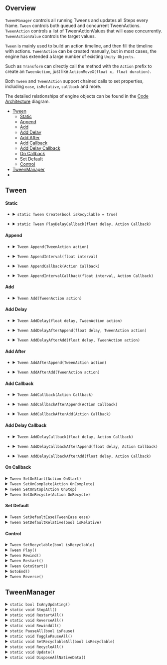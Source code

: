 ## Overview

`TweenManager` controls all running Tweens and updates all Steps every frame. `Tween` controls both queued and concurrent TweenActions. `TweenAction` controls a list of TweenActionValues that will ease concurrently. `TweenActionValue` controls the target values. 

`Tween` is mainly used to build an action timeline, and then fill the timeline with actions. `TweenAction` can be created manually, but in most cases, the engine has extended a large number of existing `Unity Objects`.

Such as `Transform` can directly call the method with the `Action` prefix to create an `TweenAction`, just like `ActionMoveX(float x, float duration)`.

Both `Tween` and `TweenAction` support chained calls to set properties, including `ease`, `isRelative`, `callback` and more.

The detailed relationships of engine objects  can be found in the [Code Architecture](./CodeArchitecture.png) diagram.

* [Tween](#tween)
  * [Static](#static) 
  * [Append](#append)
  * [Add](#add)
  * [Add Delay](#add-delay)
  * [Add After](#add-after)
  * [Add Callback](#add-callback)
  * [Add Delay Callback](#add-delay-callback)
  * [On Callback](#on-callback)
  * [Set Default](#set-default)
  * [Control](#control)
* [TweenManager](#tweenmanager)
* 


## Tween

#### Static 
  
* <details>
  <summary>
    <code>static Tween Create(bool isRecyclable = true)</code>
  </summary>
  
  >Creates a Tween.
  >
  >If [isRecyclable] is [true] then the Tween will be auto recycled when it is completed — so don't hold a Tween and always create a new one.
  >
  >If [isRecyclable] is [false] then the Tween needs to be recycled manually by [SetRecyclable] — so the Tween can be [Restart] or [Rewind].
  
  ```C#
  // auto recycle
  var tween = Tween.Create();
  // manual recycle
  var tween = Tween.Create(false);
  // recycle tween
  tween.SetRecyclable(true);
  ```
</details>

* <details>
  <summary>
    <code>static Tween PlayDelayCallback(float delay, Action Callback)</code>
  </summary>
  
  >Plays the callback with delay time.
  
  ```C#
  Tween.PlayDelayCallback(1.0f, MyDelayCallbackAction);
  ```
</details>

#### Append 

* <details>
  <summary>
    <code>Tween Append(TweenAction action)</code>
  </summary>
  
  >Appends the TweenAction to the queue.
  
  ```C#
  Tween.Create()             
       .Append(MyQueueTweenAction1)
       .Append(MyQueueTweenAction2)
       .Play();
  ```  
</details>

* <details>
  <summary>
    <code>Tween AppendInterval(float interval)</code>
  </summary>
  
  >Appends the interval time to the queue.
  
  ```C#
  Tween.Create()
       .AppendInterval(0.8f)
       .Append(MyQueueTweenAction1)
       .AppendInterval(1.5f)
       .Append(MyQueueTweenAction2)
       .Play();
  ```    
</details>

* <details>
  <summary>
    <code>Tween AppendCallback(Action Callback)</code>
  </summary>
  
  >Appends the callback to the queue.
  
  ```C#
  Tween.Create()
       .AppendInterval(0.8f)
       .AppendCallback(MyQueueCallbackAction1)
       .AppendInterval(1.5f)
       .AppendCallback(MyQueueCallbackAction2)
       .Play();
  ```     
</details>

* <details>
  <summary>
    <code>Tween AppendIntervalCallback(float interval, Action Callback)</code>
  </summary>
  
  >Appends the interval time with callback to the queue.
  
  ```C#
  Tween.Create()
       .Append(MyQueueTweenAction1)
       .AppendIntervalCallback(0.7f, MyQueueCallbackAction2)
       .Play();
  ```    
</details>

#### Add

* <details>
  <summary>
    <code>Tween Add(TweenAction action)</code>
  </summary>
  
  >Adds the TweenAction to the concurrent array.
  
  ```C#
  Tween.Create()
       .Add(MyConcurrentTweenAction1)
       .Add(MyConcurrentTweenAction2)
       .Play();
  ```   
</details>

#### Add Delay

* <details>
  <summary>
    <code>Tween AddDelay(float delay, TweenAction action)</code>
  </summary>
  
  >Adds the delay TweenAction to the concurrent array.
  
  ```C#
  Tween.Create()
       .AddDelay(0.0f, MyConcurrentTweenAction1)
       .AddDelay(0.2f, MyConcurrentTweenAction2)  
       .AddDelay(0.4f, MyConcurrentTweenAction3)
       .Play();
  ```     
</details>

* <details>
  <summary>
    <code>Tween AddDelayAfterAppend(float delay, TweenAction action)</code>
  </summary>
  
  >Adds the delay TweenAction after the last Appended to the concurrent array. 
 
  ```C#
  Tween.Create()
       .Append(MyQueueTweenAction1)
       .AddDelayAfterAppend(0.2f, MyConcurrentTweenAction1)  
       .Play();
  ```  
</details>

* <details>
  <summary>
    <code>Tween AddDelayAfterAdd(float delay, TweenAction action)</code>
  </summary>
  
  >Adds the delay TweenAction after the last Added to the concurrent array.
 
  ```C#
  Tween.Create()
       .Add(MyConcurrentTweenAction1)
       .AddDelayAfterAdd(0.2f, MyConcurrentTweenAction2)  
       .Play();
  ```  
</details>


#### Add After

* <details>
  <summary>
    <code>Tween AddAfterAppend(TweenAction action)</code>
  </summary>
  
  >Adds the TweenAction after the last Appended to the concurrent array.
  
  ```C#
  Tween.Create()
       .Append(MyQueueTweenAction1)
       .AddAfterAppend(MyConcurrentTweenAction1)
       .Play();
  ```    
</details>

* <details>
  <summary>
    <code>Tween AddAfterAdd(TweenAction action)</code>
  </summary>
  
  >Adds the TweenAction after the last Added to the concurrent array.
  
  ```C#
  Tween.Create()
       .Add(MyConcurrentTweenAction1)
       .AddAfterAdd(MyConcurrentTweenAction2)
       .AddAfterAdd(MyConcurrentTweenAction3)
       .Play(); 
  ```
</details>

#### Add Callback

* <details>
  <summary>
    <code>Tween AddCallback(Action Callback)</code>
  </summary>
  
  >Adds the callback to the concurrent array.
 
  ```C#
  Tween.Create()
       .AddCallback(MyConcurrentCallbackAction1)
       .AddCallback(MyConcurrentCallbackAction2)
       .Play(); 
  ```
</details> 
        
</details>

* <details>
  <summary>
    <code>Tween AddCallbackAfterAppend(Action Callback)</code>
  </summary>
  
  >Adds the callback after the last Appended to the concurrent array.
 
  ```C#
  Tween.Create()
       .AppendCallback(MyQueueCallbackAction1)
       .AddCallbackAfterAppend(MyConcurrentCallbackAction1)
       .AppendCallback(MyQueueCallbackAction2)
       .AddCallbackAfterAppend(MyConcurrentCallbackAction2)
       .Play(); 
  ``` 
</details>

* <details>
  <summary>
    <code>Tween AddCallbackAfterAdd(Action Callback)</code>
  </summary>
  
  >Adds the callback after the last Added to the concurrent array.
 
  ```C#
  Tween.Create()
       .AddCallback(MyConcurrentCallbackAction1)
       .AddCallbackAfterAdd(MyConcurrentCallbackAction2)
       .AddCallbackAfterAdd(MyConcurrentCallbackAction3)
       .Play(); 
  ```  
</details>

#### Add Delay Callback

* <details>
  <summary>
    <code>Tween AddDelayCallback(float delay, Action Callback)</code>
  </summary>
  
  >Adds the delay callback to the concurrent array.
  
  ```C#
  Tween.Create()
       .AddDelayCallback(1.0f, MyConcurrentCallbackAction1)
       .AddDelayCallback(2.8f, MyConcurrentCallbackAction2)
       .AddDelayCallback(3.0f, MyConcurrentCallbackAction3)
       .Play();
  ```   
</details>

* <details>
  <summary>
    <code>Tween AddDelayCallbackAfterAppend(float delay, Action Callback)</code>
  </summary>
  
  >Adds the delay callback after the last Appended to the concurrent array.
 
  ```C#
  Tween.Create()
       .Append(MyQueueTweenAction1)
       .AddDelayCallbackAfterAppend(1.0f, MyConcurrentCallbackAction1)
       .Play();
  ``` 
</details>

* <details>
  <summary>
    <code>Tween AddDelayCallbackAfterAdd(float delay, Action Callback)</code>
  </summary>
  
  >Adds the delay callback after the last Added to the concurrent array.
  
  ```C#
  Tween.Create()
       .Add(MyConcurrentTweenAction1)
       .AddDelayCallbackAfterAdd(1.0f, MyConcurrentCallbackAction1)
       .Play();
  ```
</details>

#### On Callback

<details>
  <summary>
    <code>Tween SetOnStart(Action OnStart)</code>
  </summary>
  
  >Sets the [OnStart] callback which is called when the Tween starts (Play or Rewind).
 
  ```C#
  Tween.Create().SetOnStart(MyStartAction);
  ```
</details>

<details>
  <summary>
    <code>Tween SetOnComplete(Action OnComplete)</code>
  </summary>
  
  >Sets the [OnComplete] callback which is called when the Tween completes (Play or Rewind).
 
 ```C#
 Tween.Create().SetOnComplete(MyCompleteAction);
 ```
</details>

<details>
  <summary>
    <code>Tween SetOnStop(Action OnStop)</code>
  </summary>
  
  >Sets the [OnStop] callback which is called when the Tween stops (Play or Rewind).
 
  ```C#
  Tween.Create().SetOnStop(MyStopAction);
  ```
</details>

<details>
  <summary>
    <code>Tween SetOnRecycle(Action OnRecycle)</code>
  </summary>
  
  >Sets the [OnRecycle] callback which is called when the Tween recycles. 
  >
  >Tip: can use it to clear data bound to Tweens.
 
  ```C#
  Tween.Create().SetOnRecycle(MyRecycleAction);
  ```
</details>


#### Set Default

<details>
  <summary>
    <code>Tween SetDefaultEase(TweenEase ease)</code>
  </summary>
  
  >Sets the [ease] of [Add] or [Append] TweenAction, default Smooth.
  >
  >Only sets the TweenAction whose [ease] is Smooth.
 
  ```C#
  Tween.Create().SetDefaultEase(TweenEase.ExponentialOut);
  ``` 
</details>

<details>
  <summary>
    <code>Tween SetDefaultRelative(bool isRelative)</code>
  </summary>
  
  >Sets the [isRelative] of [Add] or [Append] TweenActions, default false.
  >
  >Only sets the TweenAction whose [isRelative] is false.
 
  ```C#
  Tween.Create().SetDefaultRelative(true);
  ``` 
</details>

#### Control

<details>
  <summary>
    <code>Tween SetRecyclable(bool isRecyclable)</code>
  </summary>
  
  >Sets the Tween to recyclable.
  >
  >If true and the Tween State is [Setup] or [Completed] or [Stopped] then recycle it immediately,
   else wait until it is completed and recycle it.
</details>

<details>
  <summary>
    <code>Tween Play()</code>
  </summary>
  
  >Plays the Tween.
</details>

<details>
  <summary>
    <code>Tween Rewind()</code>
  </summary>
  
  >Rewinds the Tween. The Tween cannot be recyclable!
</details>

<details>
  <summary>
    <code>Tween Restart()</code>
  </summary>
  
  >Restarts the Tween (Play or Rewind). The Tween cannot be recyclable!
</details>

<details>
  <summary>
    <code>Tween GotoStart()</code>
  </summary>
  
  >Goto the start of Tween (Play or Rewind). The Tween cannot be recyclable!
</details>

<details>
  <summary>
    <code>GotoEnd()</code>
  </summary>
  
  >Goto the end of Tween (Play or Rewind). The Tween cannot be recyclable!
</details>

<details>
  <summary>
    <code>Tween Reverse()</code>
  </summary>
  
  >Reverses the Tween (Play or Rewind).
  >
  >If Tween is [Completed] then reverse the previous Play or Rewind,
   else reverse the Playing or Rewinding.
</details>


## TweenManager

<details>
  <summary>
    <code>static bool IsAnyUpdating()</code>
  </summary>
  
  >Is there any Tween updating?
</details>

<details>
  <summary>
    <code>static void StopAll()</code>
  </summary>

  >Stops all updating Tweens Playing or Rewinding.
  >
  >If the Tween is recyclable then it will be recycled on completion.
</details>

<details>
  <summary>
    <code>static void RestartAll()</code>
  </summary>

  >Restarts all updating Tweens Playing or Rewinding.
</details>

<details>
  <summary>
    <code>static void ReverseAll()</code>
  </summary>

  >Reverses all updating Tweens Playing or Rewinding.
</details>

<details>
  <summary>
    <code>static void RewindAll()</code>
  </summary>

  >Rewinds all updating Tweens Playing or Rewinding.
</details>

<details>
  <summary>
    <code>static PauseAll(bool isPause)</code>
  </summary>

  >Pauses or resumes all updating Tweens Playing or Rewinding.
</details>

<details>
  <summary>
    <code>static void TogglePauseAll()</code>
  </summary>

  >Toggles all updating Tweens state between Playing or Rewinding and Paused.
</details>

<details>
  <summary>
    <code>static void SetRecyclableAll(bool isRecyclable)</code>
  </summary>

  >Sets all updating Tweens to recyclable.
</details>

<details>
  <summary>
    <code>static void RecycleAll()</code>
  </summary>

  >Stops all updating Tweens and Recycles all unrecycled Tweens.
</details>

<details>
  <summary>
    <code>static void Update()</code>
  </summary>

  >Updates all Tweens, called every frame.
</details>

<details>
  <summary>
    <code>static void DisposeAllNativeData()</code>
  </summary>

  >Disposes all native data with [Allocator.Persistent], called when [ApplicationQuit]. 
  >
  >If not dispose the native data, calling the [Finalize] of [DisposeSentinel] by GC, will cause an editor error when app quit.
</details>

